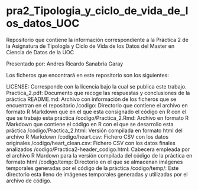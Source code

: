 # pra2_Tipologia_y_ciclo_de_vida_de_los_datos_UOC
Repositorio que contiene la información correspondiente a la Práctica 2 de la Asignatura de Tipología y Ciclo de Vida de los Datos del Master en Ciencia de Datos de la UOC

Presentado por: Andres Ricardo Sanabria Garay

Los ficheros que encontrará en este repositorio son los siguientes:

LICENSE:          Corresponde con la licencia bajo la cual se publica este trabajo.
Practica_2.pdf:   Documento que recoge las respuestas y conclusiones de la práctica
README.md:        Archivo con información de los ficheros que se encuentran en el repositorio
/codigo:          Directorio que contiene el archivo en formato R Markdown que en el que esta consignado el código en R con el que se trabajo esta práctica
/codigo/Practica_2.Rmd:   Archivo en formato R Markdown que contiene el código en R con el que se desarrollo esta práctica
/codigo/Practica_2.html:  Versión compilada en formato html del archivo R Markdown
/codigo/heart.csv:        Fichero CSV con los datos originales
/codigo/heart_clean.csv:  Fichero CSV con los datos finales analizados
/codigo/Practica2-header_codigo.html: Cabecera empleada por el archivo R Mardown para la versión compilada del código de la práctica en formato html
/codigo/temp:     Directorio en el que se almacenan imágenes temporales generadas por el código de la práctica
/codigo/temp/:    Este directorio esta lleno de imágenes temporales generadas y utilizadas por el archivo de código.
